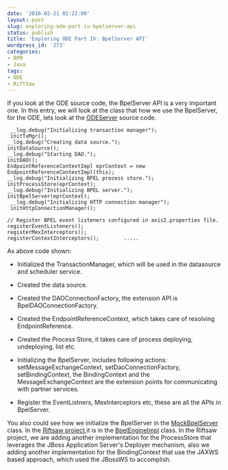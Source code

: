 ```yaml
---
date: '2010-02-21 02:22:00'
layout: post
slug: exploring-ode-part-iv-bpelserver-api
status: publish
title: 'Exploring ODE Part IV: BpelServer API'
wordpress_id: '273'
categories:
- BPM
- Java
tags:
- ODE
- RiftSaw
---
```


If you look at the ODE source code, the BpelServer API is a very important one. In this entry, we will look at the class that how we use the BpelServer, for the ODE, lets look at the [ODEServer](http://svn.apache.org/repos/asf/ode/trunk/axis2/src/main/java/org/apache/ode/axis2/ODEServer.java) source code.

    
     __log.debug("Initializing transaction manager");
     initTxMgr();
    __log.debug("Creating data source.");
    initDataSource();
    __log.debug("Starting DAO.");
    initDAO();
    EndpointReferenceContextImpl eprContext = new EndpointReferenceContextImpl(this);                __log.debug("Initializing BPEL process store.");
    initProcessStore(eprContext);
    __log.debug("Initializing BPEL server.");
    initBpelServer(eprContext);
     __log.debug("Initializing HTTP connection manager");
     initHttpConnectionManager();
    
    // Register BPEL event listeners configured in axis2.properties file.
    registerEventListeners();
    registerMexInterceptors();
    registerContextInterceptors();        .....


As above code shown:



	
  * Initialized the TransactionManager, which will be used in the datasource and scheduler service.

	
  * Created the data source.

	
  * Created the DAOConnectionFactory, the extension API is BpelDAOConnectionFactory.

	
  * Created the EndpointReferenceContext, which takes care of resolving EndpointReference.

	
  * Created the Process Store, it takes care of process deploying, undeploying, list etc.

	
  * Initializing the BpelServer, includes following actions: setMessageExchangeContext, setDaoConnectionFactory, setBindingContext, the BindingContext and the MessageExchangeContext are the extension points for communicating with partner services.

	
  * Register the EventListners, MexInterceptors etc, these are all the APIs in BpelServer.


You also could see how we initialize the BpelServer in the [MockBpelServer](http://svn.apache.org/repos/asf/ode/trunk/engine/src/test/java/org/apache/ode/bpel/runtime/MockBpelServer.java) class. In the [Riftsaw project](http://www.jboss.org/riftsaw),it is in the [BpelEngineImpl](http://anonsvn.jboss.org/repos/riftsaw/trunk/runtime/engine/src/main/java/org/jboss/soa/bpel/runtime/engine/ode/BPELEngineImpl.java) class. In the Riftsaw project, we are adding another implementation for the ProcessStore that leverages the JBoss Application Server's Deployer mechanism, also we adding another implementation for the BindingContext that use the JAXWS based approach, which used the JBossWS to accomplish.
